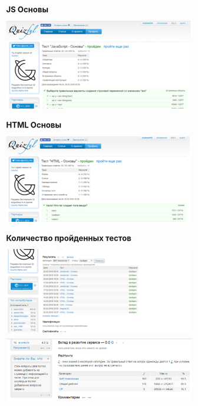 <h2>JS Основы</h2>

![JS basic](JS.png)

<h2>HTML Основы</h2>

![HTML basic](Html.png)

<h2>Количество пройденных тестов</h2>

![All tests](alltests.png)

![rating](rating.png)
